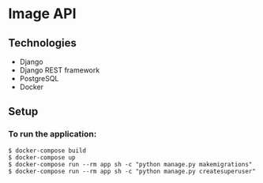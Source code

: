 # Image API

> 

## Technologies

- Django
- Django REST framework
- PostgreSQL
- Docker

## Setup

### To run the application:

```
$ docker-compose build
$ docker-compose up
$ docker-compose run --rm app sh -c "python manage.py makemigrations"
$ docker-compose run --rm app sh -c "python manage.py createsuperuser"
```